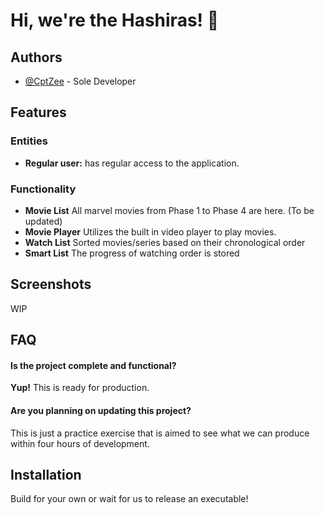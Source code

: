 
# Hi, we're the Hashiras! 👋


## Authors

- [@CptZee](https://www.github.com/CptZee) - Sole Developer


## Features
### Entities
- **Regular user:** has regular access to the application.
### Functionality
- **Movie List** All marvel movies from Phase 1 to Phase 4 are here. (To be updated)
- **Movie Player** Utilizes the built in video player to play movies.
- **Watch List** Sorted movies/series based on their chronological order
- **Smart List** The progress of watching order is stored

## Screenshots

WIP


## FAQ

#### Is the project complete and functional?

**Yup!** This is ready for production.


#### Are you planning on updating this project?

This is just a practice exercise that is aimed to see what we can produce within four hours of development.


## Installation

Build for your own or wait for us to release an executable!
    
